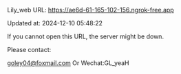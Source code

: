 Lily_web URL: https://ae6d-61-165-102-156.ngrok-free.app

Updated at: 2024-12-10 05:48:22

If you cannot open this URL, the server might be down.

Please contact: 

goley04@foxmail.com Or Wechat:GL_yeaH